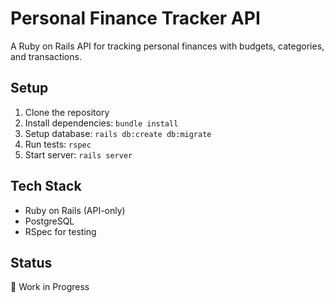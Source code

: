 # Personal Finance Tracker API

A Ruby on Rails API for tracking personal finances with budgets, categories, and transactions.

## Setup

1. Clone the repository
2. Install dependencies: `bundle install`
3. Setup database: `rails db:create db:migrate`
4. Run tests: `rspec`
5. Start server: `rails server`

## Tech Stack

- Ruby on Rails (API-only)
- PostgreSQL
- RSpec for testing

## Status

🚧 Work in Progress
